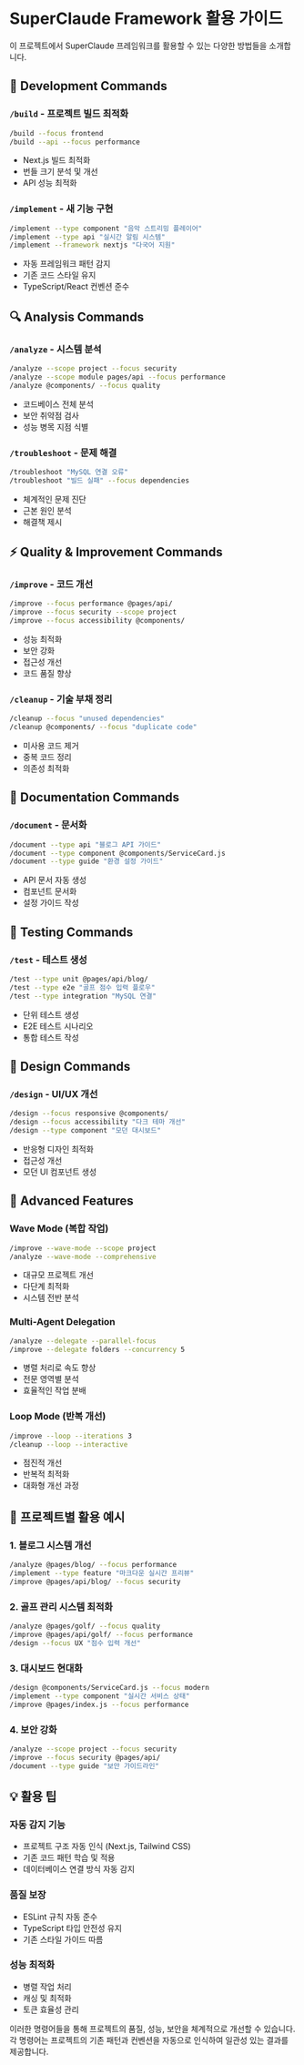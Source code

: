 # SuperClaude Framework 활용 가이드

이 프로젝트에서 SuperClaude 프레임워크를 활용할 수 있는 다양한 방법들을 소개합니다.

## 🚀 Development Commands

### `/build` - 프로젝트 빌드 최적화
```bash
/build --focus frontend
/build --api --focus performance
```
- Next.js 빌드 최적화
- 번들 크기 분석 및 개선
- API 성능 최적화

### `/implement` - 새 기능 구현
```bash
/implement --type component "음악 스트리밍 플레이어"
/implement --type api "실시간 알림 시스템"
/implement --framework nextjs "다국어 지원"
```
- 자동 프레임워크 패턴 감지
- 기존 코드 스타일 유지
- TypeScript/React 컨벤션 준수

## 🔍 Analysis Commands

### `/analyze` - 시스템 분석
```bash
/analyze --scope project --focus security
/analyze --scope module pages/api --focus performance
/analyze @components/ --focus quality
```
- 코드베이스 전체 분석
- 보안 취약점 검사
- 성능 병목 지점 식별

### `/troubleshoot` - 문제 해결
```bash
/troubleshoot "MySQL 연결 오류"
/troubleshoot "빌드 실패" --focus dependencies
```
- 체계적인 문제 진단
- 근본 원인 분석
- 해결책 제시

## ⚡ Quality & Improvement Commands

### `/improve` - 코드 개선
```bash
/improve --focus performance @pages/api/
/improve --focus security --scope project
/improve --focus accessibility @components/
```
- 성능 최적화
- 보안 강화
- 접근성 개선
- 코드 품질 향상

### `/cleanup` - 기술 부채 정리
```bash
/cleanup --focus "unused dependencies"
/cleanup @components/ --focus "duplicate code"
```
- 미사용 코드 제거
- 중복 코드 정리
- 의존성 최적화

## 📝 Documentation Commands

### `/document` - 문서화
```bash
/document --type api "블로그 API 가이드"
/document --type component @components/ServiceCard.js
/document --type guide "환경 설정 가이드"
```
- API 문서 자동 생성
- 컴포넌트 문서화
- 설정 가이드 작성

## 🧪 Testing Commands

### `/test` - 테스트 생성
```bash
/test --type unit @pages/api/blog/
/test --type e2e "골프 점수 입력 플로우"
/test --type integration "MySQL 연결"
```
- 단위 테스트 생성
- E2E 테스트 시나리오
- 통합 테스트 작성

## 🎨 Design Commands

### `/design` - UI/UX 개선
```bash
/design --focus responsive @components/
/design --focus accessibility "다크 테마 개선"
/design --type component "모던 대시보드"
```
- 반응형 디자인 최적화
- 접근성 개선
- 모던 UI 컴포넌트 생성

## 🔧 Advanced Features

### Wave Mode (복합 작업)
```bash
/improve --wave-mode --scope project
/analyze --wave-mode --comprehensive
```
- 대규모 프로젝트 개선
- 다단계 최적화
- 시스템 전반 분석

### Multi-Agent Delegation
```bash
/analyze --delegate --parallel-focus
/improve --delegate folders --concurrency 5
```
- 병렬 처리로 속도 향상
- 전문 영역별 분석
- 효율적인 작업 분배

### Loop Mode (반복 개선)
```bash
/improve --loop --iterations 3
/cleanup --loop --interactive
```
- 점진적 개선
- 반복적 최적화
- 대화형 개선 과정

## 🎯 프로젝트별 활용 예시

### 1. 블로그 시스템 개선
```bash
/analyze @pages/blog/ --focus performance
/implement --type feature "마크다운 실시간 프리뷰"
/improve @pages/api/blog/ --focus security
```

### 2. 골프 관리 시스템 최적화
```bash
/analyze @pages/golf/ --focus quality
/improve @pages/api/golf/ --focus performance
/design --focus UX "점수 입력 개선"
```

### 3. 대시보드 현대화
```bash
/design @components/ServiceCard.js --focus modern
/implement --type component "실시간 서비스 상태"
/improve @pages/index.js --focus performance
```

### 4. 보안 강화
```bash
/analyze --scope project --focus security
/improve --focus security @pages/api/
/document --type guide "보안 가이드라인"
```

## 💡 활용 팁

### 자동 감지 기능
- 프로젝트 구조 자동 인식 (Next.js, Tailwind CSS)
- 기존 코드 패턴 학습 및 적용
- 데이터베이스 연결 방식 자동 감지

### 품질 보장
- ESLint 규칙 자동 준수
- TypeScript 타입 안전성 유지
- 기존 스타일 가이드 따름

### 성능 최적화
- 병렬 작업 처리
- 캐싱 및 최적화
- 토큰 효율성 관리

이러한 명령어들을 통해 프로젝트의 품질, 성능, 보안을 체계적으로 개선할 수 있습니다. 각 명령어는 프로젝트의 기존 패턴과 컨벤션을 자동으로 인식하여 일관성 있는 결과를 제공합니다.